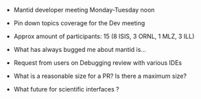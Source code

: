 - Mantid developer meeting Monday-Tuesday noon
- Pin down topics coverage for the Dev meeting
- Approx amount of participants: 15 (8 ISIS, 3 ORNL, 1 MLZ, 3 ILL)
  
- What has always bugged me about mantid is...
- Request from users on Debugging review with various IDEs
- What is a reasonable size for a PR? Is there a maximum size?
- What future for scientific interfaces ?
